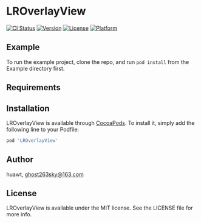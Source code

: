 # LROverlayView

[![CI Status](https://img.shields.io/travis/huawt/LROverlayView.svg?style=flat)](https://travis-ci.org/huawt/LROverlayView)
[![Version](https://img.shields.io/cocoapods/v/LROverlayView.svg?style=flat)](https://cocoapods.org/pods/LROverlayView)
[![License](https://img.shields.io/cocoapods/l/LROverlayView.svg?style=flat)](https://cocoapods.org/pods/LROverlayView)
[![Platform](https://img.shields.io/cocoapods/p/LROverlayView.svg?style=flat)](https://cocoapods.org/pods/LROverlayView)

## Example

To run the example project, clone the repo, and run `pod install` from the Example directory first.

## Requirements

## Installation

LROverlayView is available through [CocoaPods](https://cocoapods.org). To install
it, simply add the following line to your Podfile:

```ruby
pod 'LROverlayView'
```

## Author

huawt, ghost263sky@163.com

## License

LROverlayView is available under the MIT license. See the LICENSE file for more info.
